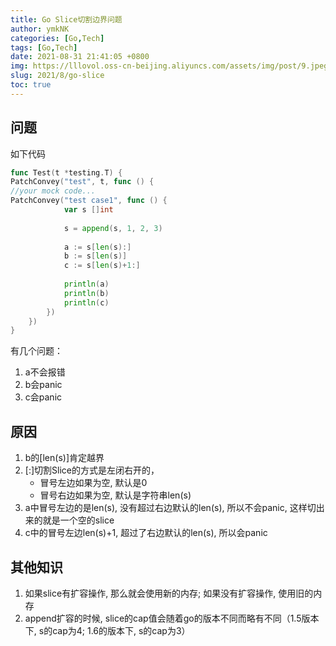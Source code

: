 ```yaml
---
title: Go Slice切割边界问题 
author: ymkNK 
categories: [Go,Tech]
tags: [Go,Tech]
date: 2021-08-31 21:41:05 +0800 
img: https://lllovol.oss-cn-beijing.aliyuncs.com/assets/img/post/9.jpeg
slug: 2021/8/go-slice 
toc: true
---
```


## 问题

如下代码

```go
func Test(t *testing.T) {
PatchConvey("test", t, func () {
//your mock code...
PatchConvey("test case1", func () {
            var s []int
            
            s = append(s, 1, 2, 3)
            
            a := s[len(s):]
            b := s[len(s)]
            c := s[len(s)+1:]
            
            println(a)
            println(b)
            println(c)
        })
    })
}
```

有几个问题：

1. a不会报错
2. b会panic
3. c会panic

## 原因

1. b的[len(s)]肯定越界
2. [:]切割Slice的方式是左闭右开的，
    - 冒号左边如果为空, 默认是0
    - 冒号右边如果为空, 默认是字符串len(s)
3. a中冒号左边的是len(s), 没有超过右边默认的len(s), 所以不会panic, 这样切出来的就是一个空的slice
4. c中的冒号左边len(s)+1, 超过了右边默认的len(s), 所以会panic

## 其他知识
1. 如果slice有扩容操作, 那么就会使用新的内存; 如果没有扩容操作, 使用旧的内存
2. append扩容的时候, slice的cap值会随着go的版本不同而略有不同（1.5版本下, s的cap为4; 1.6的版本下, s的cap为3）